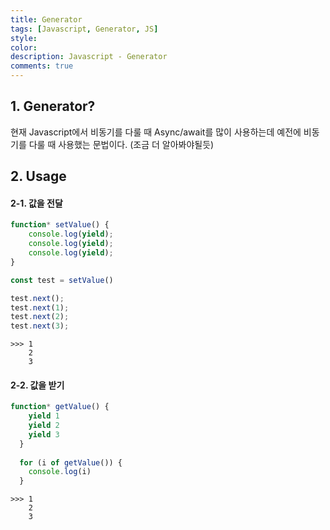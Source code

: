 ```yaml
---
title: Generator
tags: [Javascript, Generator, JS]
style: 
color: 
description: Javascript - Generator
comments: true
---
```


## 1. Generator?

현재 Javascript에서 비동기를 다룰 때 Async/await를 많이 사용하는데 예전에 비동기를 다룰 때 사용했는 문법이다. (조금 더 알아봐야될듯)

## 2. Usage

#### 2-1. 값을 전달

```javascript
function* setValue() {
    console.log(yield);
    console.log(yield);
    console.log(yield);
}

const test = setValue()

test.next();
test.next(1);
test.next(2);
test.next(3);
```

    >>> 1
        2
        3

#### 2-2. 값을 받기

```javascript
function* getValue() {
    yield 1
    yield 2
    yield 3
  }
  
  for (i of getValue()) { 
    console.log(i)
  }
```

    >>> 1
        2
        3
